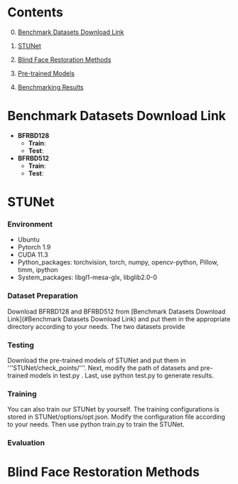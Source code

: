 # **Contents**

0. [Benchmark Datasets Download Link](#{Benchmark-Datasets-Download-Link})

1. [STUNet](#STUNet)
2. [Blind Face Restoration Methods](#Blind-Face-Restoration-Methods)
3. [Pre-trained Models](#Pre-trained-Models)
4. [Benchmarking Results](#Benchmarking-Results)

# **Benchmark Datasets Download Link**

- **BFRBD128**
  - **Train**:
  - **Test**:
- **BFRBD512**
  - **Train**:
  - **Test**:

# **STUNet**
###  **Environment**
- Ubuntu
- Pytorch 1.9
- CUDA 11.3
- Python_packages: torchvision,  torch,  numpy,  opencv-python,  Pillow,  timm,  ipython
- System_packages: libgl1-mesa-glx, libglib2.0-0
### **Dataset Preparation**

Download BFRBD128 and BFRBD512 from [Benchmark Datasets Download Link](#Benchmark Datasets Download Link) and put them in the appropriate directory according to your needs. The two datasets provide

### **Testing**

Download the pre-trained models of STUNet and put them in '''STUNet/check_points/'''.  Next, modify the path of datasets and pre-trained models in  test.py .  Last, use python test.py to generate results.

### Training

You can also train our STUNet by yourself. The training configurations is stored in STUNet/options/opt.json. Modify the configuration file according to your needs. Then use python train.py to train the STUNet.

### Evaluation

# **Blind Face Restoration Methods**
